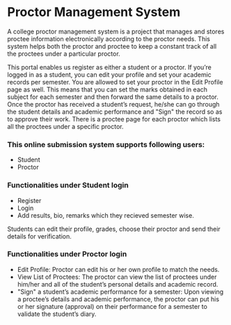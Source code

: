 # Proctor Management System

A college proctor management system is a project that manages and stores proctee information electronically according to the proctor needs. This system helps both the proctor and proctee to keep a constant track of all the proctees under a particular proctor.

This portal enables us register as either a student or a proctor. If you’re logged in as a student, you can edit your profile and set your academic records per semester. You are allowed to set your proctor in the Edit Profile page as well. This means that you can set the marks obtained in each subject for each semester and then forward the same details to a proctor. Once the proctor has received a student’s request, he/she can go through the student details and academic performance and "Sign" the record so as to approve their work. There is a proctee page for each proctor which lists all the proctees under a specific proctor.

### This online submission system supports following users:
- Student
- Proctor

### Functionalities under Student login
- Register
- Login
- Add results, bio, remarks which they recieved semester wise.

Students can edit their profile, grades, choose their proctor and send their details for verification.

### Functionalities under Proctor login

- Edit Profile: Proctor can edit his or her own profile to match the needs.
- View List of Proctees: The proctor can view the list of proctees under him/her and all of the student’s personal details and academic record.
- "Sign" a student’s academic performance for a semester: Upon viewing a proctee’s details and academic performance, the proctor can put his or her signature (approval) on their performance for a semester to validate the student’s diary.



